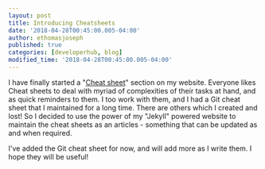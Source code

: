 ```yaml
---
layout: post
title: Introducing Cheatsheets
date: '2018-04-28T00:45:00.005-04:00'
author: ethomasjoseph
published: true
categories: [developerhub, blog]
modified_time: '2018-04-28T00:45:00.005-04:00'
---
```


I have finally started a "[Cheat sheet](/developerhub/cheatsheet)" section on my website. Everyone likes Cheat sheets to deal with myriad of complexities of their tasks at hand, and as quick reminders to them. I too work with them, and I had a Git cheat sheet that I maintained for a long time. There are others which I created and lost! So I decided to use the power of my "Jekyll" powered website to maintain the cheat sheets as an articles - something that can be updated as and when required.

I've added the Git cheat sheet for now, and will add more as I write them. I hope they will be useful!
